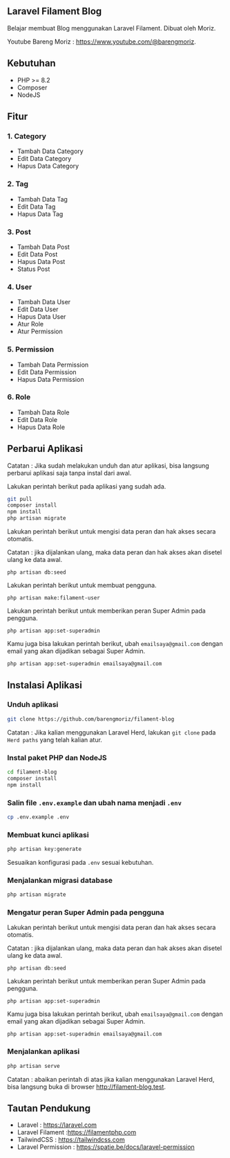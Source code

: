 ## Laravel Filament Blog

Belajar membuat Blog menggunakan Laravel Filament.
Dibuat oleh Moriz.

Youtube Bareng Moriz : https://www.youtube.com/@barengmoriz.

## Kebutuhan

-   PHP >= 8.2
-   Composer
-   NodeJS

## Fitur

### 1. Category

-   Tambah Data Category
-   Edit Data Category
-   Hapus Data Category

### 2. Tag

-   Tambah Data Tag
-   Edit Data Tag
-   Hapus Data Tag

### 3. Post

-   Tambah Data Post
-   Edit Data Post
-   Hapus Data Post
-   Status Post

### 4. User

-   Tambah Data User
-   Edit Data User
-   Hapus Data User
-   Atur Role
-   Atur Permission

### 5. Permission

-   Tambah Data Permission
-   Edit Data Permission
-   Hapus Data Permission

### 6. Role

-   Tambah Data Role
-   Edit Data Role
-   Hapus Data Role

## Perbarui Aplikasi

Catatan : Jika sudah melakukan unduh dan atur aplikasi, bisa langsung perbarui aplikasi saja tanpa instal dari awal.

Lakukan perintah berikut pada aplikasi yang sudah ada.

```bash
git pull
composer install
npm install
php artisan migrate
```

Lakukan perintah berikut untuk mengisi data peran dan hak akses secara otomatis.

Catatan : jika dijalankan ulang, maka data peran dan hak akses akan disetel ulang ke data awal.

```
php artisan db:seed
```

Lakukan perintah berikut untuk membuat pengguna.

```
php artisan make:filament-user
```

Lakukan perintah berikut untuk memberikan peran Super Admin pada pengguna.

```
php artisan app:set-superadmin
```

Kamu juga bisa lakukan perintah berikut, ubah `emailsaya@gmail.com` dengan email yang akan dijadikan sebagai Super Admin.

```
php artisan app:set-superadmin emailsaya@gmail.com
```

## Instalasi Aplikasi

### Unduh aplikasi

```bash
git clone https://github.com/barengmoriz/filament-blog
```

Catatan : Jika kalian menggunakan Laravel Herd, lakukan `git clone` pada `Herd paths` yang telah kalian atur.

### Instal paket PHP dan NodeJS

```bash
cd filament-blog
composer install
npm install
```

### Salin file `.env.example` dan ubah nama menjadi `.env`

```bash
cp .env.example .env
```

### Membuat kunci aplikasi

```bash
php artisan key:generate
```

Sesuaikan konfigurasi pada `.env` sesuai kebutuhan.

### Menjalankan migrasi database

```bash
php artisan migrate
```

### Mengatur peran Super Admin pada pengguna

Lakukan perintah berikut untuk mengisi data peran dan hak akses secara otomatis.

Catatan : jika dijalankan ulang, maka data peran dan hak akses akan disetel ulang ke data awal.

```
php artisan db:seed
```

Lakukan perintah berikut untuk memberikan peran Super Admin pada pengguna.

```
php artisan app:set-superadmin
```

Kamu juga bisa lakukan perintah berikut, ubah `emailsaya@gmail.com` dengan email yang akan dijadikan sebagai Super Admin.

```
php artisan app:set-superadmin emailsaya@gmail.com
```

### Menjalankan aplikasi

```bash
php artisan serve
```

Catatan : abaikan perintah di atas jika kalian menggunakan Laravel Herd, bisa langsung buka di browser http://filament-blog.test.

## Tautan Pendukung

-   Laravel : https://laravel.com
-   Laravel Filament :https://filamentphp.com
-   TailwindCSS : https://tailwindcss.com
-   Laravel Permission : https://spatie.be/docs/laravel-permission
